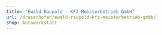 ```yaml
---
title: "Ewald Raupold - KFZ Meisterbetrieb GmbH"
url: /drasenhofen/ewald-raupold-kfz-meisterbetrieb-gmbh/
shop: Autowerkstatt
---
```

